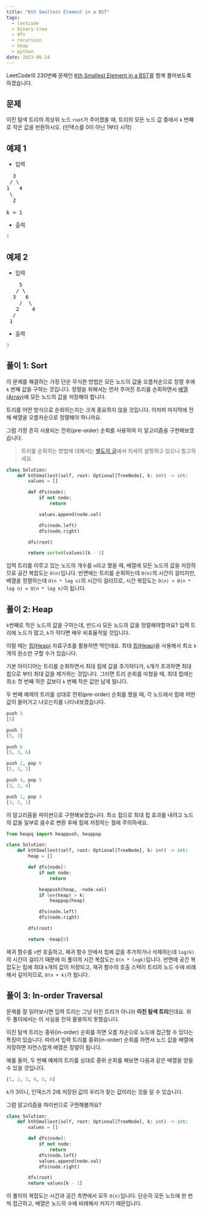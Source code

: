 ```yaml
---
title: "Kth Smallest Element in a BST"
tags:
  - leetcode
  - binary-tree
  - dfs
  - recursion
  - heap
  - python
date: 2023-06-14
---
```


LeetCode의 230번째 문제인 [Kth Smallest Element in a BST](https://leetcode.com/problems/kth-smallest-element-in-a-bst/)를 함께 풀어보도록 하겠습니다.

## 문제

이진 탐색 트리의 최상위 노드 `root`가 주어졌을 때, 트리의 모든 노드 값 중에서 `k` 번째로 작은 값을 반환하시오.
(인덱스를 0이 아닌 1부터 시작)

## 예제 1

- 입력

<pre>
  3
 / \
1   4
 \
  2

k = 1
</pre>

- 출력

```py
1
```

## 예제 2

- 입력

<pre>
    5
   / \
  3   6
    /  \
   2    4
  /
 1
</pre>

- 출력

```py
3
```

## 풀이 1: Sort

이 문제를 해결하는 가장 단순 무식한 방법은 모든 노드의 값을 오름차순으로 정렬 후에 `k` 번째 값을 구하는 것입니다.
정렬을 위해서는 먼저 주어진 트리를 순회하면서 [배열(Array)](/data-structures/array/)에 모든 노드의 값을 저장해야 합니다.

트리를 어떤 방식으로 순회하는지는 크게 중요하지 않을 것입니다.
어차피 마지막에 전체 배열을 오름차순으로 정렬해야 하니까요.

그럼 가장 흔히 사용되는 전위(pre-order) 순회를 사용하여 이 알고리즘을 구현해보겠습니다.

> 트리를 순회하는 방법에 대해서는 [별도의 글](/data-structures/binary-tree/)에서 자세히 설명하고 있으니 참고하세요.

```py
class Solution:
    def kthSmallest(self, root: Optional[TreeNode], k: int) -> int:
        values = []

        def dfs(node):
            if not node:
                return

            values.append(node.val)

            dfs(node.left)
            dfs(node.right)

        dfs(root)

        return sorted(values)[k - 1]
```

입력 트리를 이루고 있는 노드의 개수를 `n`라고 했을 때, 배열에 모든 노드의 값을 저장하므로 공간 복잡도는 `O(n)`입니다.
반면에는 트리를 순회하는데 `O(n)`의 시간이 걸리지만, 배열을 정렬하는데 `O(n * log n)`의 시간이 걸리므로, 시간 복잡도는 `O(n) + O(n * log n) = O(n * log n)`이 됩니다.

## 풀이 2: Heap

`k`번째로 작은 노드의 값을 구하는데, 반드시 모든 노드의 값을 정렬해야할까요?
입력 트리에 노드가 많고, `k`가 작다면 배우 비효율적일 것입니다.

이럴 때는 [힙(Heap)](/data-structures/heap/) 자료구조를 활용하면 딱인데요.
최대 [힙(Heap)](/data-structures/heap/)을 사용해서 최소 `k`개의 원소만 구할 수가 있습니다.

기본 아이디어는 트리를 순회하면서 최대 힙에 값을 추가하다가, `k`개가 초과하면 최대 힙으로 부터 최대 값을 제거하는 것입니다.
그러면 트리 순회를 마쳤을 때, 최대 힙에는 최소 첫 번째 작은 값보다 `k` 번째 작은 값만 남게 됩니다.

두 번째 예제의 트리를 상대로 전위(pre-order) 순회를 했을 때, 각 노드에서 힙에 어떤 값이 들어가고 나오는지를 나타내보겠습니다.

```py
push 5
[5]
```

```py
push 3
[5, 3]
```

```py
push 6
[5, 3, 6]
```

```py
push 2, pop 6
[5, 3, 2]
```

```py
push 4, pop 5
[3, 2, 4]
```

```py
push 1, pop 4
[3, 2, 1]
```

이 알고리즘을 파이썬으로 구현해보겠습니다.
최소 힙으로 최대 힙 효과를 내려고 노드의 값을 일부로 음수로 변환 후에 힙에 저장하는 점에 주의하세요.

```py
from heapq import heappush, heappop

class Solution:
    def kthSmallest(self, root: Optional[TreeNode], k: int) -> int:
        heap = []

        def dfs(node):
            if not node:
                return

            heappush(heap, -node.val)
            if len(heap) > k:
                heappop(heap)

            dfs(node.left)
            dfs(node.right)

        dfs(root)

        return -heap[0]
```

재귀 함수를 `n`번 호출하고, 재귀 함수 안에서 힙에 값을 추가하거나 삭제하는데 `log(k)`의 시간이 걸리기 때문에 이 풀이의 시간 복잡도는 `O(n * logk)`입니다.
반면에 공간 복잡도는 힙에 최대 `k`개의 값이 저장되고, 재귀 함수의 호출 스택이 트리의 노드 수에 비례해서 깊어지므로, `O(n + k)`가 됩니다.

## 풀이 3: In-order Traversal

문제를 잘 읽어보시면 입력 트리는 그냥 이진 트리가 아니라 **이진 탐색 트리**인데요.
위 두 풀이에서는 이 사실을 전혀 활용하지 못했습니다.

이진 탐색 트리는 중위(in-order) 순회를 하면 오름 차순으로 노드에 접근할 수 있다는 특징이 있습니다.
따라서 입력 트리를 중위(in-order) 순회를 하면서 노드 값을 배열에 저장하면 자연스럽게 배열은 정렬이 됩니다.

예를 들어, 두 번째 예제의 트리를 상대로 중위 순회를 해보면 다음과 같은 배열을 얻을 수 있을 것입니다.

```py
[1, 2, 3, 4, 5, 6]
```

`k`가 3이니, 인덱스가 2에 저장된 값이 우리가 찾는 값이라는 것을 알 수 있습니다.

그럼 알고리즘을 파이썬으로 구현해볼까요?

```py
class Solution:
    def kthSmallest(self, root: Optional[TreeNode], k: int) -> int:
        values = []

        def dfs(node):
            if not node:
                return
            dfs(node.left)
            values.append(node.val)
            dfs(node.right)

        dfs(root)
        return values[k - 1]
```

이 풀이의 복잡도는 시간과 공간 측면에서 모두 `O(n)`입니다.
단순히 모든 노드에 한 번씩 접근하고, 배열은 노드의 수에 비례해서 커지기 때문입니다.

